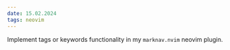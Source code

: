 ```yaml
---
date: 15.02.2024
tags: neovim
---
```


Implement tags or keywords functionality in my `marknav.nvim` neovim plugin.

